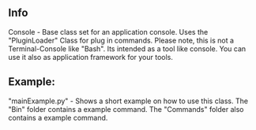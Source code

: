 
Info
------
Console - Base class set for an application console. Uses the "PluginLoader" Class for plug in commands.
Please note, this is not a Terminal-Console like "Bash".
Its intended as a tool like console. You can use it also as application framework for your tools.
  
Example:
-----------
  "mainExample.py" - Shows a short example on how to use this class.
  The "Bin" folder contains a example command.
  The "Commands" folder also contains a example command. 

